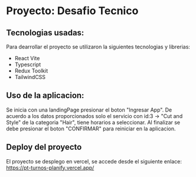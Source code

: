 # Proyecto: Desafio Tecnico
## Tecnologias usadas:
Para dearrollar el proyecto se utilizaron la siguientes tecnologias y librerias:
- React Vite
- Typescript
- Redux Toolkit
- TailwindCSS

## Uso de la aplicacion:
Se inicia con una landingPage presionar el boton "Ingresar App".
De acuerdo a los datos proporcionados solo el servicio con id:3 -> "Cut and Style" de la categoria "Hair", tiene horarios a seleccionar.
Al finalizar se debe presionar el boton "CONFIRMAR" para reiniciar en la aplicacion.

## Deploy del proyecto
El proyecto se desplego en vercel, se accede desde el siguiente enlace:
https://pt-turnos-planify.vercel.app/
